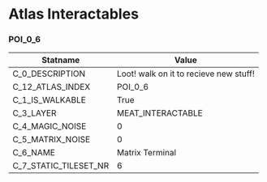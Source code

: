 

# Atlas Interactables





### POI_0_6
| Statname | Value | 
|  --  |  --  | 
| C_0_DESCRIPTION | Loot! walk on it to recieve new stuff! | 
| C_12_ATLAS_INDEX | POI_0_6 | 
| C_1_IS_WALKABLE | True | 
| C_3_LAYER | MEAT_INTERACTABLE | 
| C_4_MAGIC_NOISE | 0 | 
| C_5_MATRIX_NOISE | 0 | 
| C_6_NAME | Matrix Terminal | 
| C_7_STATIC_TILESET_NR | 6 | 


